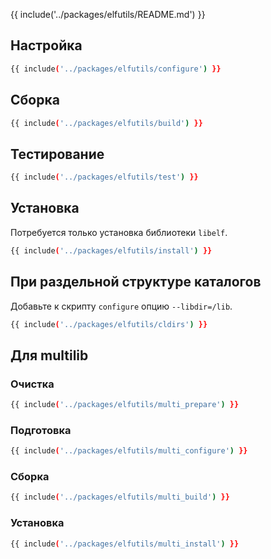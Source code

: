 {{ include('../packages/elfutils/README.md') }}

## Настройка

```bash 
{{ include('../packages/elfutils/configure') }}
```

## Сборка

```bash 
{{ include('../packages/elfutils/build') }}
```

## Тестирование

```bash 
{{ include('../packages/elfutils/test') }}
```

## Установка

Потребуется только установка библиотеки `libelf`.

```bash 
{{ include('../packages/elfutils/install') }}
```

## При раздельной структуре каталогов

Добавьте к скрипту `configure` опцию `--libdir=/lib`.

```bash 
{{ include('../packages/elfutils/cldirs') }}
```

## Для multilib

### Очистка

```bash 
{{ include('../packages/elfutils/multi_prepare') }}
```

### Подготовка

```bash 
{{ include('../packages/elfutils/multi_configure') }}
```

### Сборка

```bash 
{{ include('../packages/elfutils/multi_build') }}
```

### Установка

```bash 
{{ include('../packages/elfutils/multi_install') }}
```


